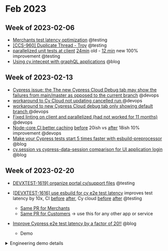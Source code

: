 # Feb 2023

## Week of 2023-02-06

- [Merchants test latency optimization](https://github.com/helloextend/client/pull/5681) @testing
- [[CCS-960] Duplicate Thread - Troy](https://github.com/helloextend/client/pull/5690) @testing
- [parallelized unit tests at client](https://github.com/helloextend/client/pull/5712) [24min](https://github.com/helloextend/client/actions/runs/4136570480) old - [12 min](https://github.com/helloextend/client/actions/runs/4145943867) new 100% improvement @testing
- [Using cy.intecept with graphQL applications](https://www.youtube.com/watch?v=Zp3YZqQY9do) @blog

## Week of 2023-02-13

- [Cypress issue: the The new Cypress Cloud Debug tab may show the failures from main/master as opposed to the current branch](https://github.com/cypress-io/cypress/issues/25783) @devops
- [workaround to Cy Cloud not updating cancelled run ](https://github.com/helloextend/gha-reusable-workflows/pull/222) @devops
- [workaround to new Cypress Cloud debug tab only showing default branch ](https://github.com/helloextend/gha-reusable-workflows/pull/223) @devops
- [Fixed linting on client and parallelized (had not worked for 11 months)](https://github.com/helloextend/client/pull/5716) @devops
- [Node-core CI better caching](https://github.com/helloextend/node-core/pull/14027) [before](https://github.com/helloextend/node-core/actions/runs/4186810557) 20ish vs [after](https://github.com/helloextend/node-core/actions/runs/4187133928) 18ish 10% improvement @devops
- [Make your Cypress tests start 5 times faster with esbuild-preprocessor](https://www.youtube.com/watch?v=Hc_3oLpayOY) @blog
- [cy.session vs cypress-data-session comparison for UI application login](https://www.youtube.com/watch?v=NT-Zjj0fQMQ) @blog

## Week of 2023-02-20

- [DEVXTEST-1619\] organize portal cy/support files](https://github.com/helloextend/client/pull/5801#top) @testing
- [[DEVXTEST-1616] use esbuild for cy e2e test latency](https://github.com/helloextend/client/pull/5770) improves test latency by 10x, CI [before](https://github.com/helloextend/client/actions/runs/4207873450) [after](https://github.com/helloextend/client/actions/runs/4235371132), Cy cloud [before](https://cloud.cypress.io/projects/r5mjf5/runs/6702/specs) [after](https://cloud.cypress.io/projects/r5mjf5/runs/6716/specs?utm_source=github) @testing

  - [Same PR for Merchants](https://github.com/helloextend/client/pull/5784)
  - [Same PR for Customers](https://github.com/helloextend/client/pull/5789) -> use this for any other app or service

- [Improve Cypress e2e test latency by a factor of 20!!](https://dev.to/muratkeremozcan/improve-cypress-e2e-test-latency-by-a-factor-of-20-34ce) @blog

  - Demo

<details><summary>Engineering demo details</summary>

### Problem: each e2e test takes 20 seconds to bundle before execution can start

### Solution effort 1 - leaner module and test plugin imports:

    * [faker-js/faker -> @faker-js/faker/locale/en](https://github.com/helloextend/client/pull/5565) at client - still desired at node-core
    * [Cy plugin & config optimization - Portal](https://github.com/helloextend/client/pull/5543), [Merchants](https://github.com/helloextend/client/pull/5651), Customers - still desired everywhere else

    * [Portal perf optimization part1](https://github.com/helloextend/client/pull/5548)

    * [Portal housekeeping: 1100 loc -> many files](https://github.com/helloextend/client/pull/5612)

    * [Merchants test latency optimization](https://github.com/helloextend/client/pull/5681)

#### Results:

​ x2 gains; each e2e test takes ~10 seconds to bundle before execution can start

### Solution effort 2 - use an alternative bundler for e2e tests

- Lot's of discussion & collaboration with Cypress under issue [#25533](https://github.com/cypress-io/cypress/issues/25533#issuecomment-1438635446)
- [[DEVXTEST-1616] use esbuild for cy e2e test latency](https://github.com/helloextend/client/pull/5770)
  - [Same PR for Merchants](https://github.com/helloextend/client/pull/5784)
  - [Same PR for Customers](https://github.com/helloextend/client/pull/5789)

#### Results:

Esbuild preprocessor gives us 10x test latency improvement.

- Local developer experience (videos):

```markdown
|       | plugin optimization | esbuild-preprocessor | test latency improvement        |
| ----- | ------------------- | -------------------- | ------------------------------- |
| App A | none                | yes                  | 20sec -> 2 sec, 10x improvement |
| App B | yes                 | none                 | 20sec -> 10 sec, 2x improvement |
| App C | yes                 | yes                  | 20sec -> 1 sec, 20x improvement |
```

- CI [before](https://github.com/helloextend/client/actions/runs/4207873450) [after](https://github.com/helloextend/client/actions/runs/4235371132), Cy cloud [before](https://cloud.cypress.io/projects/r5mjf5/runs/6702/specs) [after](https://cloud.cypress.io/projects/r5mjf5/runs/6716/specs?utm_source=github)

​ Conservative estimate: per CI run we are saving at least 20% feedback time and cost in CI minutes.

- Time & \$ ?

  Conservative estimate: over 100k e2e workflow runs per year ([client workflows](https://github.com/helloextend/client/actions/), [node-core workflows](https://github.com/helloextend/node-core/actions))

  Over 100 days of engineering time saved per year, 1000 days of CI minutes

### What do I do now?

Choice 1: wait ~6 months and track issue [#25928](https://github.com/cypress-io/cypress/issues/25928)

![image-20230224082406304](/Users/murat/Library/Application Support/typora-user-images/image-20230224082406304.png)

Choice 2:

- Take 6 minutes to read the blog post [Improve Cypress e2e test latency by a factor of 20!!](https://dev.to/muratkeremozcan/improve-cypress-e2e-test-latency-by-a-factor-of-20-34ce)

- Copy pasta the [PR for Customers](https://github.com/helloextend/client/pull/5789) everywhere else.

  Estimate is 1 hour per app/service folder, including CI execution.

  Revert / opt out any time by commenting [out 1 line](https://github.com/helloextend/client/pull/5789/files#diff-d1336ebdd6377d5539a38b7ec507f9b1d233f24001c652e9ea267a14b122107fR20) (per deployment).

  ​

​

</details>
